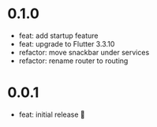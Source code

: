 # 0.1.0

- feat: add startup feature 
- feat: upgrade to Flutter 3.3.10
- refactor: move snackbar under services
- refactor: rename router to routing

# 0.0.1

- feat: initial release 🎉

